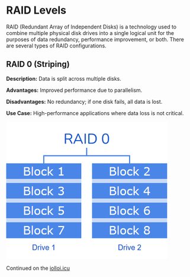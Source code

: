 # RAID Levels
RAID (Redundant Array of Independent Disks) is a technology used to combine multiple physical disk drives into a single logical unit for the purposes of data redundancy, performance improvement, or both.
There are several types of RAID configurations.
## RAID 0 (Striping)
**Description:** Data is split across multiple disks.

**Advantages:** Improved performance due to parallelism.

**Disadvantages:** No redundancy; if one disk fails, all data is lost.

**Use Case:** High-performance applications where data loss is not critical.

![](images/raid0.png)

Continued on the [iolloi.icu](https://iolloi.icu/index.php/2024/08/06/raid-levels/)
